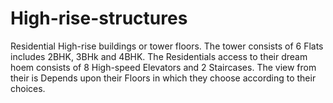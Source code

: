 # High-rise-structures
Residential High-rise buildings or tower floors.
The tower consists of 6 Flats includes 2BHK, 3BHk and 4BHK.
The Residentials access to their dream hoem consists of 8 High-speed Elevators and 2 Staircases.
The view from their is Depends upon their Floors in which they choose according to their choices.
